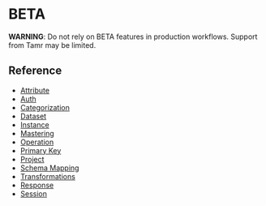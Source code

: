 # BETA

  **WARNING**: Do not rely on BETA features in production workflows.
  Support from Tamr may be limited.

## Reference

  * [Attribute](beta/attribute)
  * [Auth](beta/auth)
  * [Categorization](beta/categorization)
  * [Dataset](beta/dataset)
  * [Instance](beta/instance)
  * [Mastering](beta/mastering)
  * [Operation](beta/operation)
  * [Primary Key](beta/primary_key)
  * [Project](beta/project)
  * [Schema Mapping](beta/schema_mapping)
  * [Transformations](beta/transformations)
  * [Response](beta/response)
  * [Session](beta/session)
